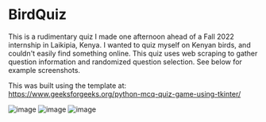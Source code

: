 # BirdQuiz

This is a rudimentary quiz I made one afternoon ahead of a Fall 2022 internship in Laikipia, Kenya. I wanted to quiz myself on Kenyan birds, and couldn't easily find something online. This quiz uses web scraping to gather question information and randomized question selection. See below for example screenshots.

This was built using the template at: https://www.geeksforgeeks.org/python-mcq-quiz-game-using-tkinter/

![image](https://github.com/TeodoroTopa/BirdQuiz/assets/27015256/34791da9-3db2-4836-b0c4-090de2993c76)
![image](https://github.com/TeodoroTopa/BirdQuiz/assets/27015256/50e95128-2948-41c6-9a59-08eb6d3e8669)
![image](https://github.com/TeodoroTopa/BirdQuiz/assets/27015256/2fad1610-b9a0-4bdb-9b07-87d5dbadd7ce)

